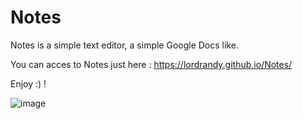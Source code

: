 # Notes
Notes is a simple text editor, a simple Google Docs like.


You can acces to Notes just here : https://lordrandy.github.io/Notes/

Enjoy :) !

![image](https://github.com/user-attachments/assets/260d6d4c-e70c-48b5-abcd-6b731590f3c4)
